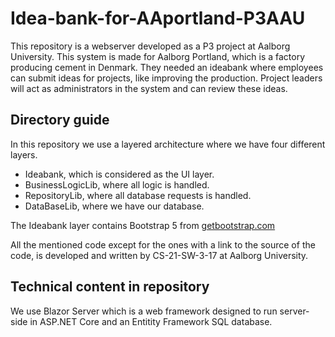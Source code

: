 # Idea-bank-for-AAportland-P3AAU
This repository is a webserver developed as a P3 project at Aalborg University. This system is made for Aalborg Portland, which is a factory producing cement in Denmark. They needed an ideabank where employees can submit ideas for projects, like improving the production. Project leaders will act as administrators in the system and can review these ideas.

## Directory guide 
In this repository we use a layered architecture where we have four different layers.

* Ideabank, which is considered as the UI layer.
* BusinessLogicLib, where all logic is handled. 
* RepositoryLib, where all database requests is handled.
* DataBaseLib, where we have our database.

The Ideabank layer contains Bootstrap 5 from [getbootstrap.com](https://getbootstrap.com/)

All the mentioned code except for the ones with a link to the source of the code, is developed and written by CS-21-SW-3-17 at Aalborg University.

## Technical content in repository
We use Blazor Server which is a web framework designed to run server-side in ASP.NET Core and an Entitity Framework SQL database.

